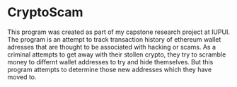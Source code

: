 # CryptoScam
This program was created as part of my capstone research project at IUPUI. The program is an attempt to track transaction history of ethereum wallet adresses that are thought to be associated with hacking or scams. As a criminal attempts to get away with their stollen crypto, they try to scramble money to differnt wallet addresses to try and hide themselves. But this program attempts to determine those new addresses which they have moved to.

